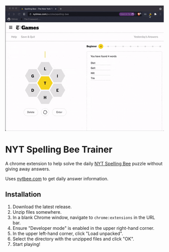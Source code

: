 ![nyt-spelling-bee-trainer](static/spelling-bee.gif)

# NYT Spelling Bee Trainer

A chrome extension to help solve the daily [NYT Spelling Bee](https://www.nytimes.com/puzzles/spelling-bee) puzzle without giving away answers.

Uses [nytbee.com](https://nytbee.com) to get daily answer information.

## Installation

1. Download the latest release.
2. Unzip files somewhere.
2. In a blank Chrome window, navigate to `chrome:extensions` in the URL bar.
3. Ensure "Developer mode" is enabled in the upper right-hand corner.
4. In the upper left-hand corner, click "Load unpacked".
5. Select the directory with the unzipped files and click "OK".
6. Start playing!
